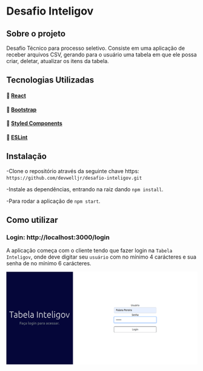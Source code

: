 # Desafio Inteligov

## Sobre o projeto

Desafio Técnico para processo seletivo. Consiste em uma aplicação de receber arquivos CSV, gerando para o usuário uma tabela em que ele possa criar, deletar, atualizar os itens da tabela.

## Tecnologias Utilizadas

#### :link: [React](https://pt-br.reactjs.org/docs/getting-started.html)
#### :link: [Bootstrap](https://getbootstrap.com/docs/5.0/getting-started/introduction/)
#### :link: [Styled Components](https://styled-components.com/)
#### :link: [ESLint](https://eslint.org/)

## Instalação

-Clone o repositório através da seguinte chave https: `https://github.com/devwelljr/desafio-inteligov.git`

-Instale as dependências, entrando na raiz dando `npm install`.

-Para rodar a aplicação de `npm start`.

## Como utilizar

### Login: http://localhost:3000/login

A aplicação começa com o cliente tendo que fazer login na `Tabela Inteligov`, onde deve digitar seu `usuário` com no mínimo 4 carácteres e sua senha de no mínimo 6 carácteres.

![TelaDeLogin](./src/images/login.png)

